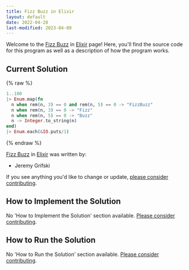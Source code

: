 ```yaml
---
title: Fizz Buzz in Elixir
layout: default
date: 2022-04-28
last-modified: 2023-04-09
---
```


Welcome to the [Fizz Buzz](https://sampleprograms.io/projects/fizz-buzz) in [Elixir](https://sampleprograms.io/languages/elixir) page! Here, you'll find the source code for this program as well as a description of how the program works.

## Current Solution

{% raw %}

```elixir
1..100
|> Enum.map(fn
  n when rem(n, 3) == 0 and rem(n, 5) == 0 -> "FizzBuzz"
  n when rem(n, 3) == 0 -> "Fizz"
  n when rem(n, 5) == 0 -> "Buzz"
  n -> Integer.to_string(n)
end)
|> Enum.each(&IO.puts/1)
```

{% endraw %}

[Fizz Buzz](https://sampleprograms.io/projects/fizz-buzz) in [Elixir](https://sampleprograms.io/languages/elixir) was written by:

- Jeremy Grifski

If you see anything you'd like to change or update, [please consider contributing](https://github.com/TheRenegadeCoder/sample-programs).

## How to Implement the Solution

No 'How to Implement the Solution' section available. [Please consider contributing](https://github.com/TheRenegadeCoder/sample-programs-website).

## How to Run the Solution

No 'How to Run the Solution' section available. [Please consider contributing](https://github.com/TheRenegadeCoder/sample-programs-website).